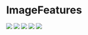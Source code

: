 # ImageFeatures

[![][travis-img]][travis-url]
[![][pkgeval-img]][pkgeval-url]
[![][codecov-img]][codecov-url]
[![][docs-stable-img]][docs-stable-url]
[![][docs-dev-img]][docs-dev-url]

<!-- URLS -->

[pkgeval-img]: https://juliaci.github.io/NanosoldierReports/pkgeval_badges/I/ImageFeatures.svg
[pkgeval-url]: https://juliaci.github.io/NanosoldierReports/pkgeval_badges/report.html
[travis-img]: https://travis-ci.org/JuliaImages/ImageFeatures.jl.svg?branch=master
[travis-url]: https://travis-ci.org/JuliaImages/ImageFeatures.jl
[codecov-img]: https://codecov.io/gh/JuliaImages/ImageFeatures.jl/branch/master/graph/badge.svg
[codecov-url]: https://codecov.io/gh/JuliaImages/ImageFeatures.jl
[docs-stable-img]: https://img.shields.io/badge/docs-stable-blue.svg
[docs-stable-url]: https://JuliaImages.github.io/ImageFeatures.jl/stable
[docs-dev-img]: https://img.shields.io/badge/docs-dev-blue.svg
[docs-dev-url]: https://JuliaImages.github.io/ImageFeatures.jl/latest
